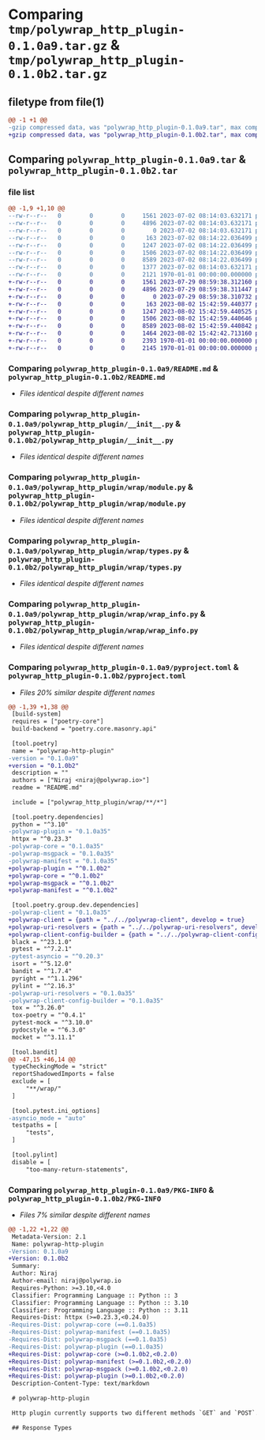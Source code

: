 # Comparing `tmp/polywrap_http_plugin-0.1.0a9.tar.gz` & `tmp/polywrap_http_plugin-0.1.0b2.tar.gz`

## filetype from file(1)

```diff
@@ -1 +1 @@
-gzip compressed data, was "polywrap_http_plugin-0.1.0a9.tar", max compression
+gzip compressed data, was "polywrap_http_plugin-0.1.0b2.tar", max compression
```

## Comparing `polywrap_http_plugin-0.1.0a9.tar` & `polywrap_http_plugin-0.1.0b2.tar`

### file list

```diff
@@ -1,9 +1,10 @@
--rw-r--r--   0        0        0     1561 2023-07-02 08:14:03.632171 polywrap_http_plugin-0.1.0a9/README.md
--rw-r--r--   0        0        0     4896 2023-07-02 08:14:03.632171 polywrap_http_plugin-0.1.0a9/polywrap_http_plugin/__init__.py
--rw-r--r--   0        0        0        0 2023-07-02 08:14:03.632171 polywrap_http_plugin-0.1.0a9/polywrap_http_plugin/py.typed
--rw-r--r--   0        0        0      163 2023-07-02 08:14:22.036499 polywrap_http_plugin-0.1.0a9/polywrap_http_plugin/wrap/__init__.py
--rw-r--r--   0        0        0     1247 2023-07-02 08:14:22.036499 polywrap_http_plugin-0.1.0a9/polywrap_http_plugin/wrap/module.py
--rw-r--r--   0        0        0     1506 2023-07-02 08:14:22.036499 polywrap_http_plugin-0.1.0a9/polywrap_http_plugin/wrap/types.py
--rw-r--r--   0        0        0     8589 2023-07-02 08:14:22.036499 polywrap_http_plugin-0.1.0a9/polywrap_http_plugin/wrap/wrap_info.py
--rw-r--r--   0        0        0     1377 2023-07-02 08:14:03.632171 polywrap_http_plugin-0.1.0a9/pyproject.toml
--rw-r--r--   0        0        0     2121 1970-01-01 00:00:00.000000 polywrap_http_plugin-0.1.0a9/PKG-INFO
+-rw-r--r--   0        0        0     1561 2023-07-29 08:59:38.312160 polywrap_http_plugin-0.1.0b2/README.md
+-rw-r--r--   0        0        0     4896 2023-07-29 08:59:38.311447 polywrap_http_plugin-0.1.0b2/polywrap_http_plugin/__init__.py
+-rw-r--r--   0        0        0        0 2023-07-29 08:59:38.310732 polywrap_http_plugin-0.1.0b2/polywrap_http_plugin/py.typed
+-rw-r--r--   0        0        0      163 2023-08-02 15:42:59.440377 polywrap_http_plugin-0.1.0b2/polywrap_http_plugin/wrap/__init__.py
+-rw-r--r--   0        0        0     1247 2023-08-02 15:42:59.440525 polywrap_http_plugin-0.1.0b2/polywrap_http_plugin/wrap/module.py
+-rw-r--r--   0        0        0     1506 2023-08-02 15:42:59.440646 polywrap_http_plugin-0.1.0b2/polywrap_http_plugin/wrap/types.py
+-rw-r--r--   0        0        0     8589 2023-08-02 15:42:59.440842 polywrap_http_plugin-0.1.0b2/polywrap_http_plugin/wrap/wrap_info.py
+-rw-r--r--   0        0        0     1464 2023-08-02 15:42:42.713160 polywrap_http_plugin-0.1.0b2/pyproject.toml
+-rw-r--r--   0        0        0     2393 1970-01-01 00:00:00.000000 polywrap_http_plugin-0.1.0b2/setup.py
+-rw-r--r--   0        0        0     2145 1970-01-01 00:00:00.000000 polywrap_http_plugin-0.1.0b2/PKG-INFO
```

### Comparing `polywrap_http_plugin-0.1.0a9/README.md` & `polywrap_http_plugin-0.1.0b2/README.md`

 * *Files identical despite different names*

### Comparing `polywrap_http_plugin-0.1.0a9/polywrap_http_plugin/__init__.py` & `polywrap_http_plugin-0.1.0b2/polywrap_http_plugin/__init__.py`

 * *Files identical despite different names*

### Comparing `polywrap_http_plugin-0.1.0a9/polywrap_http_plugin/wrap/module.py` & `polywrap_http_plugin-0.1.0b2/polywrap_http_plugin/wrap/module.py`

 * *Files identical despite different names*

### Comparing `polywrap_http_plugin-0.1.0a9/polywrap_http_plugin/wrap/types.py` & `polywrap_http_plugin-0.1.0b2/polywrap_http_plugin/wrap/types.py`

 * *Files identical despite different names*

### Comparing `polywrap_http_plugin-0.1.0a9/polywrap_http_plugin/wrap/wrap_info.py` & `polywrap_http_plugin-0.1.0b2/polywrap_http_plugin/wrap/wrap_info.py`

 * *Files identical despite different names*

### Comparing `polywrap_http_plugin-0.1.0a9/pyproject.toml` & `polywrap_http_plugin-0.1.0b2/pyproject.toml`

 * *Files 20% similar despite different names*

```diff
@@ -1,39 +1,38 @@
 [build-system]
 requires = ["poetry-core"]
 build-backend = "poetry.core.masonry.api"
 
 [tool.poetry]
 name = "polywrap-http-plugin"
-version = "0.1.0a9"
+version = "0.1.0b2"
 description = ""
 authors = ["Niraj <niraj@polywrap.io>"]
 readme = "README.md"
 
 include = ["polywrap_http_plugin/wrap/**/*"]
 
 [tool.poetry.dependencies]
 python = "^3.10"
-polywrap-plugin = "0.1.0a35"
 httpx = "^0.23.3"
-polywrap-core = "0.1.0a35"
-polywrap-msgpack = "0.1.0a35"
-polywrap-manifest = "0.1.0a35"
+polywrap-plugin = "^0.1.0b2"
+polywrap-core = "^0.1.0b2"
+polywrap-msgpack = "^0.1.0b2"
+polywrap-manifest = "^0.1.0b2"
 
 [tool.poetry.group.dev.dependencies]
-polywrap-client = "0.1.0a35"
+polywrap-client = {path = "../../polywrap-client", develop = true}
+polywrap-uri-resolvers = {path = "../../polywrap-uri-resolvers", develop = true}
+polywrap-client-config-builder = {path = "../../polywrap-client-config-builder", develop = true}
 black = "^23.1.0"
 pytest = "^7.2.1"
-pytest-asyncio = "^0.20.3"
 isort = "^5.12.0"
 bandit = "^1.7.4"
 pyright = "^1.1.296"
 pylint = "^2.16.3"
-polywrap-uri-resolvers = "0.1.0a35"
-polywrap-client-config-builder = "0.1.0a35"
 tox = "^3.26.0"
 tox-poetry = "^0.4.1"
 pytest-mock = "^3.10.0"
 pydocstyle = "^6.3.0"
 mocket = "^3.11.1"
 
 [tool.bandit]
@@ -47,15 +46,14 @@
 typeCheckingMode = "strict"
 reportShadowedImports = false
 exclude = [
     "**/wrap/"
 ]
 
 [tool.pytest.ini_options]
-asyncio_mode = "auto"
 testpaths = [
     "tests",
 ]
 
 [tool.pylint]
 disable = [
     "too-many-return-statements",
```

### Comparing `polywrap_http_plugin-0.1.0a9/PKG-INFO` & `polywrap_http_plugin-0.1.0b2/PKG-INFO`

 * *Files 7% similar despite different names*

```diff
@@ -1,22 +1,22 @@
 Metadata-Version: 2.1
 Name: polywrap-http-plugin
-Version: 0.1.0a9
+Version: 0.1.0b2
 Summary: 
 Author: Niraj
 Author-email: niraj@polywrap.io
 Requires-Python: >=3.10,<4.0
 Classifier: Programming Language :: Python :: 3
 Classifier: Programming Language :: Python :: 3.10
 Classifier: Programming Language :: Python :: 3.11
 Requires-Dist: httpx (>=0.23.3,<0.24.0)
-Requires-Dist: polywrap-core (==0.1.0a35)
-Requires-Dist: polywrap-manifest (==0.1.0a35)
-Requires-Dist: polywrap-msgpack (==0.1.0a35)
-Requires-Dist: polywrap-plugin (==0.1.0a35)
+Requires-Dist: polywrap-core (>=0.1.0b2,<0.2.0)
+Requires-Dist: polywrap-manifest (>=0.1.0b2,<0.2.0)
+Requires-Dist: polywrap-msgpack (>=0.1.0b2,<0.2.0)
+Requires-Dist: polywrap-plugin (>=0.1.0b2,<0.2.0)
 Description-Content-Type: text/markdown
 
 # polywrap-http-plugin
 
 Http plugin currently supports two different methods `GET` and `POST`. Similar to calling axios, when defining request you need to specify a response type. Headers and query parameters may also be defined.
 
 ## Response Types
```

